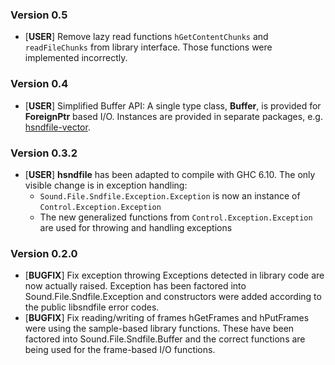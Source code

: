 ### Version 0.5

* [__USER__] Remove lazy read functions `hGetContentChunks` and `readFileChunks` from library interface. Those functions were implemented incorrectly.

### Version 0.4

* [__USER__] Simplified Buffer API: A single type class, **Buffer**, is provided for **ForeignPtr** based I/O. Instances are provided in separate packages, e.g. [hsndfile-vector](http://hackage.haskell.org/package/hsndfile-vector).

### Version 0.3.2

* [__USER__] **hsndfile** has been adapted to compile with GHC 6.10. The only
  visible change is in exception handling:
    * `Sound.File.Sndfile.Exception.Exception` is now an instance of
      `Control.Exception.Exception`
    * The new generalized functions from `Control.Exception.Exception` are
      used for throwing and handling exceptions

### Version 0.2.0

* [__BUGFIX__] Fix exception throwing Exceptions detected in library code are
  now actually raised. Exception has been factored into
  Sound.File.Sndfile.Exception and constructors were added according to the
  public libsndfile error codes.
* [__BUGFIX__] Fix reading/writing of frames hGetFrames and hPutFrames were
  using the sample-based library functions. These have been factored into
  Sound.File.Sndfile.Buffer and the correct functions are being used for the
  frame-based I/O functions.
